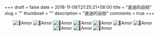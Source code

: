 +++ 
draft = false
date = 2018-11-08T21:25:21+08:00
title = "底迪的自拍"
slug = "" 
thumbnail = "<no value>"
description = "底迪的自拍"
comments = true
+++

<div  align="center">
 <img src="https://ws1.sinaimg.cn/large/d3a5dd3cgy1fx0z6u8myvj20ih0wt7r0.jpg" alt="Amor"/>
 <img src="https://ws1.sinaimg.cn/large/d3a5dd3cgy1fx0z9fky39j20sg0sg7l4.jpg" alt="Amor"/>
 <img src="https://ws1.sinaimg.cn/large/d3a5dd3cgy1fx0zb0r88ej20qo0qoqjq.jpg" alt="Amor"/>
 <img src="https://ws1.sinaimg.cn/large/d3a5dd3cgy1fx0zmct3crj20m40m4k60.jpg" alt="Amor"/>
 <img src="https://ws1.sinaimg.cn/large/d3a5dd3cgy1fx0zda6a61j20u60k4e6j.jpg" alt="Amor"/>
 <img src="https://ws1.sinaimg.cn/large/d3a5dd3cgy1fx0zk8dzyrj20gn0m5h2g.jpg" alt="Amor"/>
 <img src="https://ws1.sinaimg.cn/large/d3a5dd3cgy1fx0zn2tiubj20gl0m4k90.jpg" alt="Amor"/>
 <img src="https://ws1.sinaimg.cn/large/d3a5dd3cgy1fx0zkzxsdcj20gn0m54j0.jpg" alt="Amor"/>
 <img src="https://ws1.sinaimg.cn/large/d3a5dd3cgy1fx0zoxjo8uj20cg0m4qdh.jpg" alt="Amor"/>
 <img src="https://ws1.sinaimg.cn/large/d3a5dd3cgy1fx0zln35vdj20cg0m416w.jpg" alt="Amor"/>
</div>